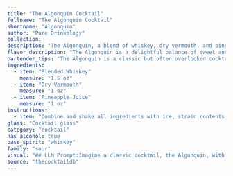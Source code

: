 ```yaml
---
title: "The Algonquin Cocktail"
fullname: "The Algonquin Cocktail"
shortname: "Algonquin"
author: "Pure Drinkology"
collection:
description: "The Algonquin, a blend of whiskey, dry vermouth, and pineapple juice, belongs to the **Whiskey Sour family**. Though its exact origin is debated, it's believed to have emerged in the early 20th century at the famed Algonquin Hotel in New York City, hence its namesake. "
flavor_description: "The Algonquin is a delightful balance of sweet and savory.  The blended whiskey brings smooth, mellow notes, while the dry vermouth lends a touch of dryness and herbal complexity. The pineapple juice adds a vibrant sweetness and tropical flair, creating a harmonious and refreshing cocktail that's both approachable and sophisticated. "
bartender_tips: "The Algonquin is a classic but often overlooked cocktail. To elevate it, use a good quality blended whiskey. The key is balance – don't overdo the pineapple juice, it should be a subtle sweetness.  Chill your ingredients beforehand for a refreshing experience.  A twist of orange peel adds a lovely aromatic touch. "
ingredients:
  - item: "Blended Whiskey"
    measure: "1.5 oz"
  - item: "Dry Vermouth"
    measure: "1 oz"
  - item: "Pineapple Juice"
    measure: "1 oz"
instructions:
  - item: "Combine and shake all ingredients with ice, strain contents into a cocktail glass, and serve."
glass: "Cocktail glass"
category: "cocktail"
has_alcohol: true
base_spirit: "whiskey"
family: "sour"
visual: "## LLM Prompt:Imagine a classic cocktail, the Algonquin, with its rich history. It's a harmonious blend of **blended whiskey**, **dry vermouth**, and **pineapple juice**, a unique combination that results in a visually appealing drink. **Describe the appearance of the Algonquin cocktail, paying attention to the following:*** **Color:** Is it golden, amber, or a deeper hue? How does the pineapple juice affect the overall color? * **Texture:** Is it clear and bright, or does it have a cloudy, almost milky appearance? * **Presentation:** Imagine it in a classic cocktail glass. How would you describe the layering of the ingredients? Are there any garnishes that would enhance the visual appeal?**Remember to use vivid language and imagery to create a compelling description of this unique cocktail.** "
source: "thecocktaildb"
---
```


